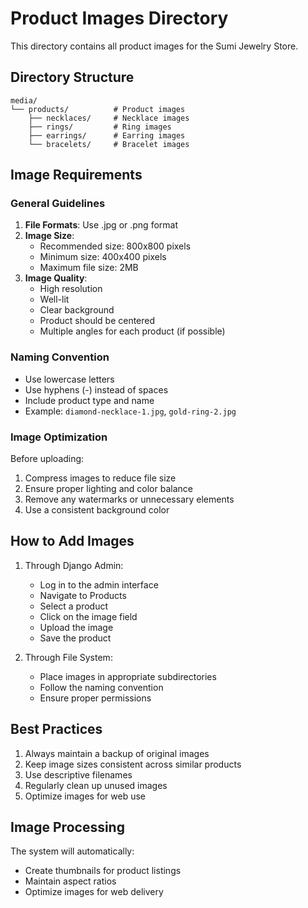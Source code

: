 # Product Images Directory

This directory contains all product images for the Sumi Jewelry Store.

## Directory Structure
```
media/
└── products/          # Product images
    ├── necklaces/     # Necklace images
    ├── rings/         # Ring images
    ├── earrings/      # Earring images
    └── bracelets/     # Bracelet images
```

## Image Requirements

### General Guidelines
1. **File Formats**: Use .jpg or .png format
2. **Image Size**: 
   - Recommended size: 800x800 pixels
   - Minimum size: 400x400 pixels
   - Maximum file size: 2MB
3. **Image Quality**:
   - High resolution
   - Well-lit
   - Clear background
   - Product should be centered
   - Multiple angles for each product (if possible)

### Naming Convention
- Use lowercase letters
- Use hyphens (-) instead of spaces
- Include product type and name
- Example: `diamond-necklace-1.jpg`, `gold-ring-2.jpg`

### Image Optimization
Before uploading:
1. Compress images to reduce file size
2. Ensure proper lighting and color balance
3. Remove any watermarks or unnecessary elements
4. Use a consistent background color

## How to Add Images

1. Through Django Admin:
   - Log in to the admin interface
   - Navigate to Products
   - Select a product
   - Click on the image field
   - Upload the image
   - Save the product

2. Through File System:
   - Place images in appropriate subdirectories
   - Follow the naming convention
   - Ensure proper permissions

## Best Practices
1. Always maintain a backup of original images
2. Keep image sizes consistent across similar products
3. Use descriptive filenames
4. Regularly clean up unused images
5. Optimize images for web use

## Image Processing
The system will automatically:
- Create thumbnails for product listings
- Maintain aspect ratios
- Optimize images for web delivery 